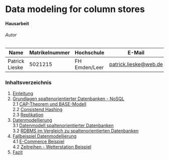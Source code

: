 

# Data modeling for column stores

#### Hausarbeit

###### Autor

| Name              | Matrikelnummer | Hochschule       | E-Mail                         |
| ----------------- | -------------- | ---------------- | ------------------------------ |
| Patrick Lieske    | 5021215       | FH Emden/Leer   | patrick.lieske@web.de       |

### Inhaltsverzeichnis
1. [Einleitung](einleitung.md)  
2. [Grundlagen spaltenorientierter Datenbanken - NoSQL](grundlagen_2.md)  
	2.1 [CAP-Theorem und BASE-Modell](grundlagen_2_1.md)  
	2.2 [Consistend Hashing](grundlagen_2_2.md)  
	2.3 [Replikation](grundlagen_2_3.md)  
3. [Datenmodellierung](modellierung_3.md)  
	3.1 [Datenmodell spaltenorientierter Datenbanken](modellierung_3_1.md)  
	3.2 [RDBMS im Vergleich zu spaltenorientierten Datenbanken](modellierung_3_2.md)  
4. [Fallbeispiel Datenmodellierung](beispiel_4.md)  
	4.1 [E-Commerce Beispiel](beispiel_4_1.md)  
	4.2 [Zeitreihen - Wetterstation Beispiel](beispiel_4_2.md)  
5. [Fazit](fazit.md)
